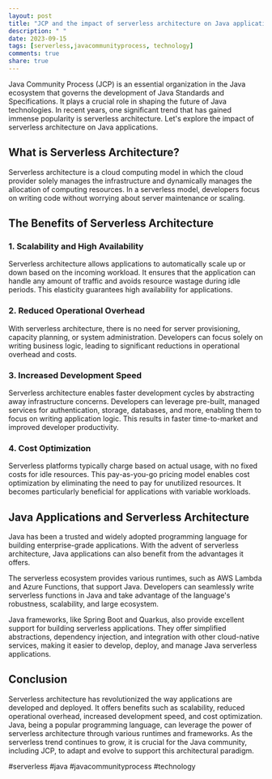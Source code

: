 ```yaml
---
layout: post
title: "JCP and the impact of serverless architecture on Java applications"
description: " "
date: 2023-09-15
tags: [serverless,javacommunityprocess, technology]
comments: true
share: true
---
```


Java Community Process (JCP) is an essential organization in the Java ecosystem that governs the development of Java Standards and Specifications. It plays a crucial role in shaping the future of Java technologies. In recent years, one significant trend that has gained immense popularity is serverless architecture. Let's explore the impact of serverless architecture on Java applications.

## What is Serverless Architecture?

Serverless architecture is a cloud computing model in which the cloud provider solely manages the infrastructure and dynamically manages the allocation of computing resources. In a serverless model, developers focus on writing code without worrying about server maintenance or scaling.

## The Benefits of Serverless Architecture

### 1. Scalability and High Availability
Serverless architecture allows applications to automatically scale up or down based on the incoming workload. It ensures that the application can handle any amount of traffic and avoids resource wastage during idle periods. This elasticity guarantees high availability for applications.

### 2. Reduced Operational Overhead
With serverless architecture, there is no need for server provisioning, capacity planning, or system administration. Developers can focus solely on writing business logic, leading to significant reductions in operational overhead and costs.

### 3. Increased Development Speed
Serverless architecture enables faster development cycles by abstracting away infrastructure concerns. Developers can leverage pre-built, managed services for authentication, storage, databases, and more, enabling them to focus on writing application logic. This results in faster time-to-market and improved developer productivity.

### 4. Cost Optimization
Serverless platforms typically charge based on actual usage, with no fixed costs for idle resources. This pay-as-you-go pricing model enables cost optimization by eliminating the need to pay for unutilized resources. It becomes particularly beneficial for applications with variable workloads.

## Java Applications and Serverless Architecture

Java has been a trusted and widely adopted programming language for building enterprise-grade applications. With the advent of serverless architecture, Java applications can also benefit from the advantages it offers.

The serverless ecosystem provides various runtimes, such as AWS Lambda and Azure Functions, that support Java. Developers can seamlessly write serverless functions in Java and take advantage of the language's robustness, scalability, and large ecosystem.

Java frameworks, like Spring Boot and Quarkus, also provide excellent support for building serverless applications. They offer simplified abstractions, dependency injection, and integration with other cloud-native services, making it easier to develop, deploy, and manage Java serverless applications.

## Conclusion

Serverless architecture has revolutionized the way applications are developed and deployed. It offers benefits such as scalability, reduced operational overhead, increased development speed, and cost optimization. Java, being a popular programming language, can leverage the power of serverless architecture through various runtimes and frameworks. As the serverless trend continues to grow, it is crucial for the Java community, including JCP, to adapt and evolve to support this architectural paradigm.

#serverless #java #javacommunityprocess #technology